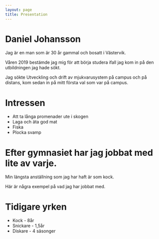 ```yaml
---
layout: page
title: Presentation
---
```


# Daniel Johansson
Jag är en man som är 30 år gammal och bosatt i Västervik.

Våren 2019 bestämde jag mig för att börja studera ifall jag kom in på den utbildningen jag hade sökt.

Jag sökte Utveckling och drift av mjukvarusystem på campus och på distans, kom sedan in på mitt första
val som var på campus.

# Intressen

* Att ta långa promenader ute i skogen
* Laga och äta god mat
* Fiska
* Plocka svamp


# Efter gymnasiet har jag jobbat med lite av varje.
Min längsta anställning som jag har haft är som kock.

Här är några exempel på vad jag har jobbat med.

# Tidigare yrken
* Kock - 8år
* Snickare - 1,5år
* Diskare - 4 säsonger